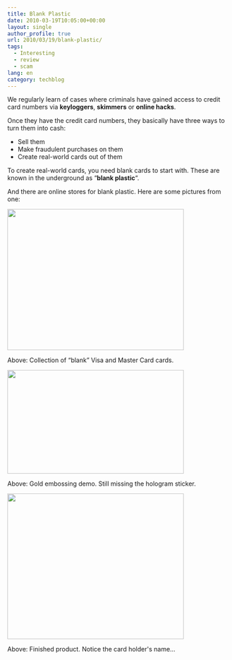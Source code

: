```yaml
---
title: Blank Plastic
date: 2010-03-19T10:05:00+00:00
layout: single
author_profile: true
url: 2010/03/19/blank-plastic/
tags:
  - Interesting
  - review
  - scam
lang: en
category: techblog
---
```

We regularly learn of cases where criminals have gained access to credit card numbers via **keyloggers**, **skimmers** or **online hacks**.

Once they have the credit card numbers, they basically have three ways to turn them into cash:

  * Sell them
  * Make fraudulent purchases on them
  * Create real-world cards out of them

To create real-world cards, you need blank cards to start with. These are known in the underground as &#8220;**blank plastic**&#8220;.

And there are online stores for blank plastic. Here are some pictures from one:

<div>
  <a href="http://4.bp.blogspot.com/_vaUVXcmC3OI/S6NFIO0fdfI/AAAAAAAABTE/N6MX7PK9BwM/s1600-h/imagine_cards_1.jpg" imageanchor="1"><img border="0" height="320" src="http://4.bp.blogspot.com/_vaUVXcmC3OI/S6NFIO0fdfI/AAAAAAAABTE/N6MX7PK9BwM/s400/imagine_cards_1.jpg" width="400" /></a>
</div>

Above: Collection of &#8220;blank&#8221; Visa and Master Card cards.

<div>
  <a href="http://4.bp.blogspot.com/_vaUVXcmC3OI/S6NFINuilvI/AAAAAAAABTI/3lrwkNurD8w/s1600-h/imagine_cards_2.jpg" imageanchor="1"><img border="0" height="235" src="http://4.bp.blogspot.com/_vaUVXcmC3OI/S6NFINuilvI/AAAAAAAABTI/3lrwkNurD8w/s400/imagine_cards_2.jpg" width="400" /></a>
</div>

Above: Gold embossing demo. Still missing the hologram sticker.

<div>
  <a href="http://2.bp.blogspot.com/_vaUVXcmC3OI/S6NFIQtKe-I/AAAAAAAABTM/5HteiPalU9Q/s1600-h/imagine_cards_3.jpg" imageanchor="1"><img border="0" height="330" src="http://2.bp.blogspot.com/_vaUVXcmC3OI/S6NFIQtKe-I/AAAAAAAABTM/5HteiPalU9Q/s400/imagine_cards_3.jpg" width="400" /></a>
</div>

Above: Finished product. Notice the card holder's name&#8230;